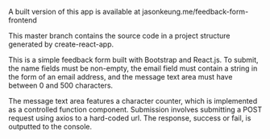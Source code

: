 A built version of this app is available at jasonkeung.me/feedback-form-frontend

This master branch contains the source code in a project structure generated by create-react-app.

This is a simple feedback form built with Bootstrap and React.js. To submit, the name fields must be non-empty, the email field must contain a string in the form of an email address, and the message text area must have between 0 and 500 characters.

The message text area features a character counter, which is implemented as a controlled function component. Submission involves submitting a POST request using axios to a hard-coded url. The response, success or fail, is outputted to the console.
